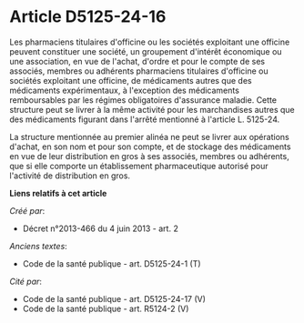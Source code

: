 # Article D5125-24-16

Les pharmaciens titulaires d'officine ou les sociétés exploitant une officine peuvent constituer une société, un groupement
d'intérêt économique ou une association, en vue de l'achat, d'ordre et pour le compte de ses associés, membres ou adhérents
pharmaciens titulaires d'officine ou sociétés exploitant une officine, de médicaments autres que des médicaments
expérimentaux, à l'exception des médicaments remboursables par les régimes obligatoires d'assurance maladie. Cette structure
peut se livrer à la même activité pour les marchandises autres que des médicaments figurant dans l'arrêté mentionné à
l'article L. 5125-24. 

La structure mentionnée au premier alinéa ne peut se livrer aux opérations d'achat, en son nom et pour son compte, et de
stockage des médicaments en vue de leur distribution en gros à ses associés, membres ou adhérents, que si elle comporte un
établissement pharmaceutique autorisé pour l'activité de distribution en gros.

**Liens relatifs à cet article**

_Créé par_:

  - Décret n°2013-466 du 4 juin 2013 - art. 2

_Anciens textes_:

  - Code de la santé publique - art. D5125-24-1 (T)

_Cité par_:

  - Code de la santé publique - art. D5125-24-17 (V)
  - Code de la santé publique - art. R5124-2 (V)
